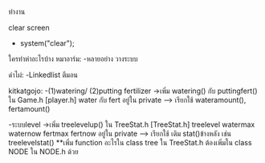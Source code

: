 ทำงาน

clear screen 
- system("clear");

ใครทำห่าอะไรบ้าง
หมาอาร์ม:
-หลายอย่าง วางระบบ

ดำไผ่:
-Linkedlist ตีมอน

kitkatgojo:
-(1)watering/ (2)putting fertilizer
    ->เพิ่ม watering() กับ puttingfert() ใน Game.h
    [player.h]
    water กับ fert อยู่ใน private --> เรียกใช้ wateramount(), fertamount()

-ระบบlevel
    ->เพิ่ม treelevelup() ใน TreeStat.h
    [TreeStat.h]
    treelevel watermax waternow fertmax fertnow อยู่ใน private --> เรียกใช้ เติม stat()ข้างหลัง เช่น treelevelstat()
    **เพิ่ม function อะไรใน class tree ใน TreeStat.h ต้องเพิ่มใน class NODE ใน NODE.h ด้วย
